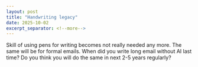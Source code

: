 ```yaml
---
layout: post
title: "Handwriting legacy"
date: 2025-10-02
excerpt_separator: <!--more-->
---
```


Skill of using pens for writing becomes not really needed any more. The same will be for formal emails. When did you write long email without AI last time? Do you think you will do the same in next 2-5 years regularly?
